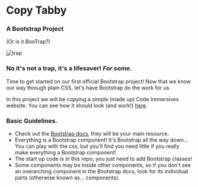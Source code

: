 # Copy Tabby
### A Bootstrap Project

(Or is it BooTrap?)

![trap](https://media1.giphy.com/media/l3fZXnX7OsHuj9zDq/giphy.gif?cid=6104955e5d13b70972566545362f575b&rid=giphy.gif)


### No it's not a trap, it's a lifesaver! *For some.*

Time to get started on our first official Bootstrap project! Now that we know our way through plain CSS, let's have Bootstrap do the work for us.

In this project we will be copying a simple (made up) Code Immersives website. You can see how it should look (and work!) [here](http://copy-tabby-solution.surge.sh/).


### Basic Guidelines.

* Check out the [Bootstrap docs](https://getbootstrap.com/docs/3.3/components/), they will be your main resource.
* Everything is a Bootstrap component! It's Bootstrap all the way down... You can play with the css, but you'll find you need little if you really make everything a Bootstrap component!
* The start up code is in this repo; you just need to add Bootstrap classes!
* Some components may be inside other components, so if you don't see an overarching component in the Bootstrap docs, look for its individual parts (otherwise known as... components).
